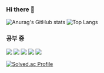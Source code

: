 ### Hi there 👋
![Anurag's GitHub stats](https://github-readme-stats.vercel.app/api?username=thisisjueon&show_icons=true&theme=radical)
![Top Langs](https://github-readme-stats.vercel.app/api/top-langs/?username=thisisjueon&layout=compact)

### 공부 중
<img src="https://img.shields.io/badge/python-3776AB?style=for-the-badge&logo=python&logoColor=white"> 
<img src="https://img.shields.io/badge/R-%23276DC3.svg?logo=r&logoColor=white">
<img src="https://img.shields.io/badge/C++-00599C?style=flat-square&logo=C%2B%2B&logoColor=white">
<img src="https://img.shields.io/badge/Dart-%230175C2.svg?logo=dart&logoColor=white)">
<img src="https://img.shields.io/badge/Flutter-02569B?logo=flutter&logoColor=fff">

<!--
**thisisjueon/thisisjueon** is a ✨ _special_ ✨ repository because its `README.md` (this file) appears on your GitHub profile.

Here are some ideas to get you started:

- 🔭 I’m currently working on ...
- 🌱 I’m currently learning ...
- 👯 I’m looking to collaborate on ...
- 🤔 I’m looking for help with ...
- 💬 Ask me about ...
- 📫 How to reach me: ...
- 😄 Pronouns: ...
- ⚡ Fun fact: ...
-->
[![Solved.ac Profile](http://mazassumnida.wtf/api/v2/generate_badge?boj=thisisjueon)](https://solved.ac/thisisjueon/)
